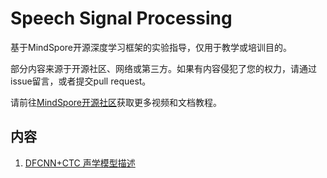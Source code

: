# Speech Signal Processing

基于MindSpore开源深度学习框架的实验指导，仅用于教学或培训目的。

部分内容来源于开源社区、网络或第三方。如果有内容侵犯了您的权力，请通过issue留言，或者提交pull request。

请前往[MindSpore开源社区](https://www.mindspore.cn/)获取更多视频和文档教程。

## 内容

1. [DFCNN+CTC 声学模型描述](dfcnn)
